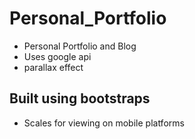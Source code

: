 # Personal_Portfolio
- Personal Portfolio and Blog
- Uses google api
- parallax effect
## Built using bootstraps
- Scales for viewing on mobile platforms

